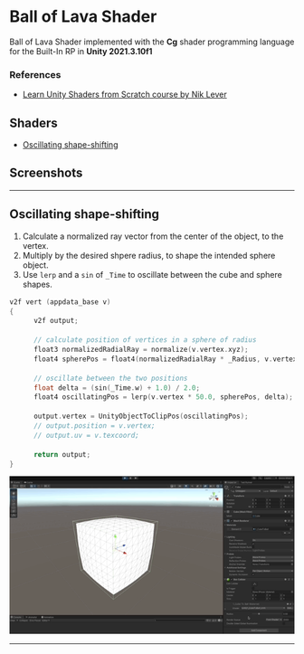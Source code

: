# Ball of Lava Shader

Ball of Lava Shader implemented with the **Cg** shader programming language for the Built-In RP in **Unity 2021.3.10f1**

### References

- [Learn Unity Shaders from Scratch course by Nik Lever](https://www.udemy.com/course/learn-unity-shaders-from-scratch)

## Shaders

- [Oscillating shape-shifting](#oscillating-shape-shifting)

## Screenshots

---

## Oscillating shape-shifting

1. Calculate a normalized ray vector from the center of the object, to the vertex.
1. Multiply by the desired shpere radius, to shape the intended sphere object.
1. Use `lerp` and a `sin` of `_Time` to oscillate between the cube and sphere shapes.

```c
v2f vert (appdata_base v)
{
      v2f output;

      // calculate position of vertices in a sphere of radius
      float3 normalizedRadialRay = normalize(v.vertex.xyz);
      float4 spherePos = float4(normalizedRadialRay * _Radius, v.vertex.w);

      // oscillate between the two positions
      float delta = (sin(_Time.w) + 1.0) / 2.0;
      float4 oscillatingPos = lerp(v.vertex * 50.0, spherePos, delta);

      output.vertex = UnityObjectToClipPos(oscillatingPos);
      // output.position = v.vertex;
      // output.uv = v.texcoord;

      return output;
}
```

![Gif](./docs/1.gif)

---
